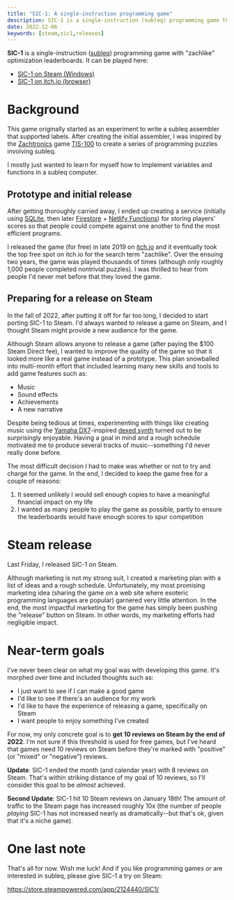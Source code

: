 ```yaml
---
title: "SIC-1: A single-instruction programming game"
description: SIC-1 is a single-instruction (subleq) programming game that can be played via Steam or the browser.
date: 2022-12-06
keywords: [steam,sic1,releases]
---
```

**SIC-1** is a single-instruction ([subleq](https://esolangs.org/wiki/Subleq)) programming game with "zachlike" optimization leaderboards. It can be played here:

* [SIC-1 on Steam (Windows)](https://store.steampowered.com/app/2124440/SIC1/)
* [SIC-1 on itch.io (browser)](https://jaredkrinke.itch.io/sic-1)

# Background
This game originally started as an experiment to write a subleq assembler that supported labels. After creating the initial assembler, I was inspired by the [Zachtronics](https://www.zachtronics.com/index.html) game [TIS-100](https://www.zachtronics.com/tis-100/) to create a series of programming puzzles involving subleq.

I mostly just wanted to learn for myself how to implement variables and functions in a subleq computer.

## Prototype and initial release
After getting thoroughly carried away, I ended up creating a service (initially using [SQLite](https://www.sqlite.org/index.html), then later [Firestore](https://firebase.google.com/docs/firestore/) + [Netlify Functions](https://functions.netlify.com/)) for storing players' scores so that people could compete against one another to find the most efficient programs.

I released the game (for free) in late 2019 on [itch.io](https://itch.io/) and it eventually took the top free spot on itch.io for the search term "zachlike". Over the ensuing two years, the game was played thousands of times (although only roughly 1,000 people completed nontrivial puzzles). I was thrilled to hear from people I'd never met before that they loved the game.

## Preparing for a release on Steam
In the fall of 2022, after putting it off for far too long, I decided to start porting SIC-1 to Steam. I'd always wanted to release a game on Steam, and I thought Steam might provide a new audience for the game.

Although Steam allows anyone to release a game (after paying the $100 Steam Direct fee), I wanted to improve the quality of the game so that it looked more like a real game instead of a prototype. This plan snowballed into multi-month effort that included learning many new skills and tools to add game features such as:

* Music
* Sound effects
* Achievements
* A new narrative

Despite being tedious at times, experimenting with things like creating music using the [Yamaha DX7](https://en.wikipedia.org/wiki/Yamaha_DX7)-inspired [dexed synth](https://asb2m10.github.io/dexed/) turned out to be surprisingly enjoyable. Having a goal in mind and a rough schedule motivated me to produce several tracks of music--something I'd never really done before.

The most difficult decision I had to make was whether or not to try and charge for the game. In the end, I decided to keep the game free for a couple of reasons:

1. It seemed unlikely I would sell enough copies to have a meaningful financial impact on my life
1. I wanted as many people to play the game as possible, partly to ensure the leaderboards would have enough scores to spur competition

# Steam release
Last Friday, I released SIC-1 on Steam.

Although marketing is not my strong suit, I created a marketing plan with a list of ideas and a rough schedule. Unfortunately, my most promising marketing idea (sharing the game on a web site where esoteric programming languages are popular) garnered very little attention. In the end, the most impactful marketing for the game has simply been pushing the "release" button on Steam. In other words, my marketing efforts had negligible impact.

# Near-term goals
I've never been clear on what my goal was with developing this game. It's morphed over time and included thoughts such as:

* I just want to see if I can make a good game
* I'd like to see if there's an audience for my work
* I'd like to have the experience of releasing a game, specifically on Steam
* I want people to enjoy something I've created

For now, my only concrete goal is to **get 10 reviews on Steam by the end of 2022**. I'm not sure if this threshold is used for free games, but I've heard that games need 10 reviews on Steam before they're marked with "positive" (or "mixed" or "negative") reviews.

**Update**: SIC-1 ended the month (and calendar year) with 8 reviews on Steam. That's within striking distance of my goal of 10 reviews, so I'll consider this goal to be *almost* achieved.

**Second Update**: SIC-1 hit 10 Steam reviews on January 18th! The amount of traffic to the Steam page has increased roughly 10x (the number of people *playing* SIC-1 has not increased nearly as dramatically--but that's ok, given that it's a niche game).

# One last note
That's all for now. Wish me luck! And if you like programming games or are interested in subleq, please give SIC-1 a try on Steam:

https://store.steampowered.com/app/2124440/SIC1/
